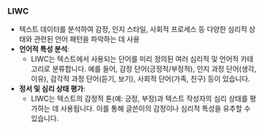 ### LIWC

- 텍스트 데이터를 분석하여 감정, 인지 스타일, 사회적 프로세스 등 다양한 심리적 상태와 관련된 언어 패턴을 파악하는 데 사용
- **언어적 특성 분석**:
    - LIWC는 텍스트에서 사용되는 단어를 미리 정의된 여러 심리적 및 언어적 카테고리로 분류합니다. 예를 들어, 감정 단어(긍정적/부정적), 인지 과정 단어(생각, 이유), 감각적 과정 단어(듣기, 보기), 사회적 단어(가족, 친구) 등이 있습니다.
- **정서 및 심리 상태 평가**:
    - LIWC는 텍스트의 감정적 톤(예: 긍정, 부정)과 텍스트 작성자의 심리 상태를 평가하는 데 사용됩니다. 이를 통해 글쓴이의 감정이나 심리적 특성을 유추할 수 있습니다.